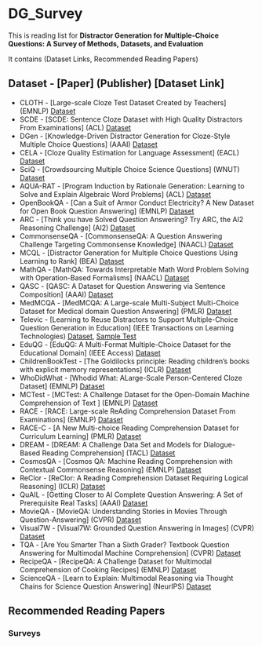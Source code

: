 # DG_Survey
This is reading list for **Distractor Generation for Multiple-Choice Questions: A Survey of Methods, Datasets, and Evaluation**

It contains (Dataset Links, Recommended Reading Papers)

## Dataset - [Paper] (Publisher) [Dataset Link]
* CLOTH  - [Large-scale Cloze Test Dataset Created by Teachers] (EMNLP) [Dataset](https://www.cs.cmu.edu/~glai1/data/cloth/)
* SCDE   - [SCDE: Sentence Cloze Dataset with High Quality Distractors From Examinations] (ACL) [Dataset](https://vgtomahawk.github.io/sced.html)
* DGen   - [Knowledge-Driven Distractor Generation for Cloze-Style Multiple Choice Questions] (AAAI) [Dataset](https://github.com/DRSY/DGen)
* CELA - [Cloze Quality Estimation for Language Assessment] (EACL) [Dataset](https://github.com/zz-zhang/cloze-quality-estimation)
* SciQ - [Crowdsourcing Multiple Choice Science Questions] (WNUT) [Dataset](https://allenai.org/data/sciq)
* AQUA-RAT  - [Program Induction by Rationale Generation: Learning to Solve and Explain Algebraic Word Problems] (ACL) [Dataset](https://github.com/google-deepmind/AQuA)
* OpenBookQA  - [Can a Suit of Armor Conduct Electricity? A New Dataset for Open Book Question Answering] (EMNLP) [Dataset](https://allenai.org/data/open-book-qa)
* ARC - [Think you have Solved Question Answering? Try ARC, the AI2 Reasoning Challenge] (AI2) [Dataset](https://allenai.org/data/arc)
* CommonsenseQA - [CommonsenseQA: A Question Answering Challenge Targeting Commonsense Knowledge] (NAACL) [Dataset](https://www.tau-nlp.sites.tau.ac.il/commonsenseqa)
* MCQL - [Distractor Generation for Multiple Choice Questions Using Learning to Rank] (BEA) [Dataset](https://github.com/harrylclc/LTR-DG)
* MathQA  - [MathQA: Towards Interpretable Math Word Problem Solving with Operation-Based Formalisms] (NAACL) [Dataset](https://math-qa.github.io/)
* QASC  - [QASC: A Dataset for Question Answering via Sentence Composition] (AAAI) [Dataset](https://allenai.org/data/qasc)
* MedMCQA  - [MedMCQA: A Large-scale Multi-Subject Multi-Choice Dataset for Medical domain Question Answering] (PMLR) [Dataset](https://github.com/MedMCQA/MedMCQA?tab=readme-ov-file)
* Televic - [Learning to Reuse Distractors to Support Multiple-Choice Question Generation in Education] (IEEE Transactions on Learning Technologies) [Dataset](https://ieee-dataport.org/documents/distractor-retrieval-dataset), [Sample Test](https://github.com/semerekiros/dist-retrieval)
* EduQG   - [EduQG: A Multi-Format Multiple-Choice Dataset for the Educational Domain] (IEEE Access) [Dataset](https://github.com/hadifar/question-generation)
* ChildrenBookTest  - [The Goldilocks principle: Reading children’s books with explicit memory representations] (ICLR) [Dataset](https://github.com/facebookresearch/ParlAI/tree/main/parlai/tasks/cbt)
* WhoDidWhat  - [Whodid What: ALarge-Scale Person-Centered Cloze Dataset] (EMNLP) [Dataset]()
* MCTest - [MCTest: A Challenge Dataset for the Open-Domain Machine Comprehension of Text ] (EMNLP) [Dataset]()
* RACE - [RACE: Large-scale ReAding Comprehension Dataset From Examinations] (EMNLP) [Dataset]()
* RACE-C - [A New Multi-choice Reading Comprehension Dataset for Curriculum Learning] (PMLR) [Dataset]()
* DREAM - [DREAM: A Challenge Data Set and Models for Dialogue-Based Reading Comprehension] (TACL) [Dataset]()
* CosmosQA - [Cosmos QA: Machine Reading Comprehension with Contextual Commonsense Reasoning] (EMNLP) [Dataset]()
* ReClor - [ReClor: A Reading Comprehension Dataset Requiring Logical Reasoning] (ICLR) [Dataset]()
* QuAIL - [Getting Closer to AI Complete Question Answering: A Set of Prerequisite Real Tasks] (AAAI) [Dataset]()
* MovieQA - [MovieQA: Understanding Stories in Movies Through Question-Answering] (CVPR) [Dataset]()
* Visual7W - [Visual7W: Grounded Question Answering in Images] (CVPR) [Dataset]()
* TQA - [Are You Smarter Than a Sixth Grader? Textbook Question Answering for Multimodal Machine Comprehension] (CVPR) [Dataset]()
* RecipeQA - [RecipeQA: A Challenge Dataset for Multimodal Comprehension of Cooking Recipes] (EMNLP) [Dataset]()
* ScienceQA - [Learn to Explain: Multimodal Reasoning via Thought Chains for Science Question Answering] (NeurIPS) [Dataset]()

## Recommended Reading Papers
### Surveys
